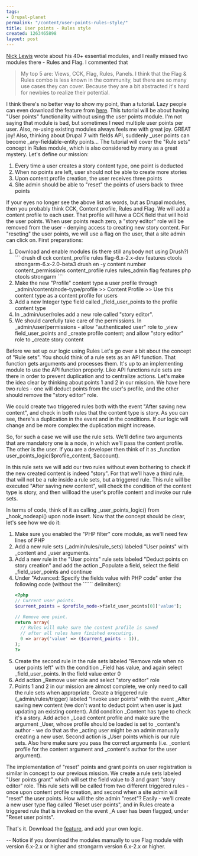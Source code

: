 ```yaml
---
tags:
- Drupal-planet
permalink: "/content/user-points-rules-style/"
title: User points - Rules style
created: 1263465898
layout: post
---
```

<a href="http://www.nicklewis.org/40-essential-drupal-6-modules">Nick Lewis</a> wrote about his 40+ essential modules, and I really missed two modules there - Rules and Flag.
I commented that
<blockquote>
My top 5 are: Views, CCK, Flag, Rules, Panels. I think that the Flag & Rules combo is less known in the community, but there are so many use cases they can cover. Because they are a bit abstracted it's hard for newbies to realize their potential.
</blockquote>

I think there's no better way to show my point, than a tutorial. Lazy people can even download the feature from <a href="/sites/default/files/user_points_rules.tar_.gz">here</a>. This tutorial will be about having "User points" functionality without using the user points module. I'm not saying that module is bad, but sometimes I need multiple user points per user. Also, re-using existing modules always feels me with great joy. GREAT joy! Also, thinking about Drupal 7 with fields API, suddenly _user points can become _any-fieldable-entity points...
The tutorial will cover the "Rule sets" concept in Rules module, which is also considered by many as a great mystery. Let's define our mission:

<!-- more -->

<ol>
<li>Every time a user creates a story content type, one point is deducted</li>
<li>When no points are left, user should not be able to create more stories</li>
<li>Upon content profile creation, the user receives three points</li>
<li>Site admin should be able to "reset" the points of users back to three points</li>
</ol>

If your eyes no longer see the above list as words, but as Drupal modules, then you probably think CCK, Content profile, Rules and Flag.
We will add a content profile to each user. That profile will have a CCK field that will hold the user points. When user points reach zero, a "story editor" role will be removed from the user - denying access to creating new story content.
For "reseting" the user points, we will use a flag on the user, that a site admin can click on.
First preparations:
<ol>
<li>Download and enable modules (is there still anybody not using Drush?)
```
drush dl cck content_profile rules flag-6.x-2.x-dev features ctools strongarm-6.x-2.0-beta3
drush en -y content number content_permissions content_profile rules rules_admin flag features php ctools strongarm
```
</li>
<li>Make the new "Profile" content type a user profile through _admin/content/node-type/profile >> Content Profile >> Use this content type as a content profile for users</li>
<li>Add a new Integer type field called _field_user_points to the profile content type</li>
<li>In _admin/user/roles add a new role called "story editor".</li>
<li>We should carefully take care of the permissions. In _admin/user/permissions - allow "authenticated user" role to _view  field_user_points and _create profile content; and allow "story editor" role to _create story content</li>
</ol>

Before we set up our logic using Rules Let's go over a bit about the concept of "Rule sets".
You should think of a rule sets as an API function. That function gets arguments and processes them. It's up to an implementing module to use the API function properly. Like API functions rule sets are there in order to prevent duplication and to centralize actions. Let's make the idea clear by thinking about points 1 and 2 in our mission. We have here two rules - one will deduct points from the user's profile, and the other should remove the "story editor" role.

We could create two triggered rules both with the event "After saving new content", and check in both rules that the content type is story. As you can see, there's a duplication in the event and in the conditions. If our logic will change and be more complex the duplication might increase.

So, for such a case we will use the rule sets. We'll define two arguments that are mandatory one is a node, in which we'll pass the content profile. The other is the user. If you are a developer then think of it as _function user_points_logic($profile_content, $account).

In this rule sets we will add our two rules without even bothering to check if the new created content is indeed "story". For that we'll have a third rule, that will not be a rule inside a rule sets, but a triggered rule. This rule will be executed "After saving new content", will check the condition of the content type is story, and then willload the user's profile content and invoke our rule sets.

In terms of code, think of it as calling _user_points_logic() from _hook_nodeapi() upon node insert. Now that the concept should be clear, let's see how we do it:

<ol>
<li>Make sure you enabled the "PHP filter" core module, as we'll need few lines of PHP</li>
<li>Add a new rule sets (_admin/rules/rule_sets) labeled "User points" with _content and _user arguments.</li>
<li>Add a new rule in the "User points" rule sets labeled "Deduct points on story creation" and add the action _Populate a field, select the field _field_user_points and continue</li>
<li>Under "Advanced: Specify the fields value with PHP code" enter the following code (without the ```<?php ?>``` delimiters):

```php
<?php
// Current user points.
$current_points = $profile_node->field_user_points[0]['value'];

// Remove one point.
return array(
  // Rules will make sure the content profile is saved
  // after all rules have finished executing.
  0 => array('value' => ($current_points - 1)),
);
?>
```
</li>
<li>Create the second rule in the rule sets labeled "Remove role when no user points left" with the condition _Field has value, and again select _field_user_points. In the field value enter 0</li>
<li>Add action _Remove user role and select "story editor" role</li>
<li>Points 1 and 2 in our mission are almost complete, we only need to call the rule sets when appropriate. Create a triggered rule (_admin/rules/trigger) labeled "Invoke user points" with the event _After saving new content (we don't want to deduct point when user is just updating an existing content). Add condition _Content has type to check it's a story. Add action _Load content profile and make sure the argument _User, whose profile should be loaded is set to _content's author - we do that as the _acting user might be an admin manually creating a new user. Second action is _User points which is our rule sets. Also here make sure you pass the correct arguments (i.e. _content profile for the content argument and _content's author for the user argument).</li>
</ol>

The implementation of "reset" points and grant points on user registration is similar in concept to our previous mission. We create a rule sets labeled "User points grant" which will set the field value to 3 and grant "story editor" role. This rule sets will be called from two different triggered rules - once upon content profile creation, and second when a site admin will "reset" the user points. How will the site admin "reset"? Easily - we'll create a new user type flag called "Reset user points", and in Rules create a triggered rule that is invoked on the event _A user has been flagged, under "Reset user points".

That's it. Download the <A href="/sites/default/files/user_points_rules.tar_.gz">feature</a>, and add your own logic.

--
Notice if you download the modules manually to use Flag module with version 6.x-2.x or higher and strongarm version 6.x-2.x or higher.
